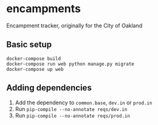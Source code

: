 # encampments
Encampment tracker, originally for the City of Oakland

## Basic setup

```
docker-compose build
docker-compose run web python manage.py migrate
docker-compose up web
```

## Adding dependencies
1. Add the dependency to `common.base`, `dev.in` or `prod.in`
2. Run `pip-compile --no-annotate reqs/dev.in`
2. Run `pip-compile --no-annotate reqs/prod.in`

